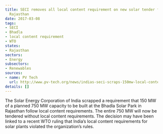 ```yaml
---
title: SECI removes all local content requirement on new solar tender for 750 MW in
  Rajasthan
date: 2017-03-08
tags:
- SECI
- Bhadla
- local content requirement
- WTO
states:
- Rajasthan
sectors:
- Energy
subsectors:
- Renewables
sources:
- name: PV Tech
  url: http://www.pv-tech.org/news/indias-seci-scraps-150mw-local-content-solar-tender-in-rajasthan
details: []
---
```


The Solar Energy Corporation of India scrapped a requirement that 150 MW of a planned 750 MW capacity to be built at the Bhadla Solar Park in Rajasthan follow local content requirements. The entire 750 MW will now be tendered without local content requirements. The decision may have been linked to a recent WTO ruling that India’s local content requirements for solar plants violated the organization’s rules.

